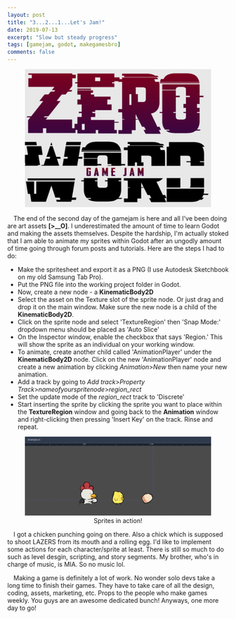 ```yaml
---
layout: post
title: "3...2...1...Let's Jam!"
date: 2019-07-13
excerpt: "Slow but steady progress"
tags: [gamejam, godot, makegamesbro]
comments: false
---
```


<figure>
	<img src="/assets/img/2019-07-13/gamejam_zerowords.png">
</figure>

&ensp;&ensp;The end of the second day of the gamejam is here and all I've been doing are art assets <b>[>__O]</b>. I underestimated the amount of time to learn Godot and making the assets themselves. Despite the hardship, I'm actually stoked that I am able to animate my sprites within Godot after an ungodly amount of time going through forum posts and tutorials. Here are the steps I had to do:

<ul>
  <li>Make the spritesheet and export it as a PNG (I use Autodesk Sketchbook on my old Samsung Tab Pro).</li>
  <li>Put the PNG file into the working project folder in Godot.</li>
  <li>Now, create a new node - a <b>KinematicBody2D</b> </li>
  <li>Select the asset on the Texture slot of the sprite node. Or just drag and drop it on the main window. Make sure the new node is a child of the <b>KinematicBody2D</b>.</li>
  <li>Click on the sprite node and select 'TextureRegion' then 'Snap Mode:' dropdown menu should be placed as 'Auto Slice'</li>
  <li>On the Inspector window, enable the checkbox that says 'Region.' This will show the sprite as an individual on your working window.</li>
  <li>To animate, create another child called 'AnimationPlayer' under the <b>KinematicBody2D</b> node. Click on the new 'AnimationPlayer' node and create a new animation by clicking <i>Animation</i>><i>New</i>  then name your new animation.</li>
  <li>Add a track by going to <i>Add track</i>><i>Property Track</i>><i>nameofyourspritenode</i>><i>region_rect</i></li> 
  <li>Set the update mode of the <i>region_rect</i> track to 'Discrete'</li>
    <li>Start inserting the sprite by clicking the sprite you want to place within the <b>TextureRegion</b> window and going back to the <b>Animation</b> window and right-clicking then pressing 'Insert Key' on the track. Rinse and repeat.</li>
</ul>



<figure>
    <center>
    <img src="/assets/img/2019-07-13/sprites.gif">
    <figcaption>Sprites in action!</figcaption>
    </center>
</figure>

&ensp;&ensp;I got a chicken punching going on there. Also a chick which is supposed to shoot LAZERS from its mouth and a rolling egg. I'd like to implement some actions for each character/sprite at least. There is still so much to do such as level desgin, scripting, and story segments. My brother, who's in charge of music, is MIA. So no music lol. 

&ensp;&ensp;Making a game is definitely a lot of work. No wonder solo devs take a long time to finish their games. They have to take care of all the design, coding, assets, marketing, etc. Props to the people who make games weekly. You guys are an awesome dedicated bunch! Anyways, one more day to go!

